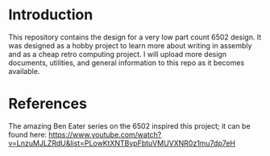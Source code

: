 # Introduction

This repository contains the design for a very low part count 6502 design. It was designed as a hobby project to learn more about writing in assembly and as a cheap retro computing project. I will upload more design documents, utilities, and general information to this repo as it becomes available.

# References

The amazing Ben Eater series on the 6502 inspired this project; it can be found here: https://www.youtube.com/watch?v=LnzuMJLZRdU&list=PLowKtXNTBypFbtuVMUVXNR0z1mu7dp7eH
